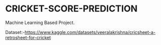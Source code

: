 # CRICKET-SCORE-PREDICTION
Machine Learning Based Project.

Dataset:-https://www.kaggle.com/datasets/veeralakrishna/cricsheet-a-retrosheet-for-cricket

